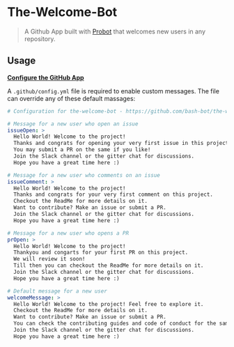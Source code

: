 # The-Welcome-Bot

> A Github App built with [Probot](https://github.com/probot/probot) that welcomes new users in any repository.

## Usage

**[Configure the GitHub App](https://github.com/apps/the-welcome-bot)**

A `.github/config.yml` file is required to enable custom messages. The file can override any of these default massages:

```yml
# Configuration for the-welcome-bot - https://github.com/bash-bot/the-welcome-bot

# Message for a new user who open an issue
issueOpen: >
  Hello World! Welcome to the project!
  Thanks and congrats for opening your very first issue in this project.
  You may submit a PR on the same if you like!
  Join the Slack channel or the gitter chat for discussions.
  Hope you have a great time here :)

# Message for a new user who comments on an issue
issueComment: >
  Hello World! Welcome to the project!
  Thanks and congrats for your very first comment on this project.
  Checkout the ReadMe for more details on it.
  Want to contribute? Make an issue or submit a PR.
  Join the Slack channel or the gitter chat for discussions.
  Hope you have a great time here :)

# Message for a new user who opens a PR
prOpen: >
  Hello World! Welcome to the project!
  Thankyou and congarts for your first PR on this project.
  We will review it soon!
  Till then you can checkout the ReadMe for more details on it.
  Join the Slack channel or the gitter chat for discussions.
  Hope you have a great time here :)

# Default message for a new user
welcomeMessage: >
  Hello World! Welcome to the project! Feel free to explore it.
  Checkout the ReadMe for more details on it.
  Want to contribute? Make an issue or submit a PR.
  You can check the contributing guides and code of conduct for the same.
  Join the Slack channel or the gitter chat for discussions.
  Hope you have a great time here :)
```
